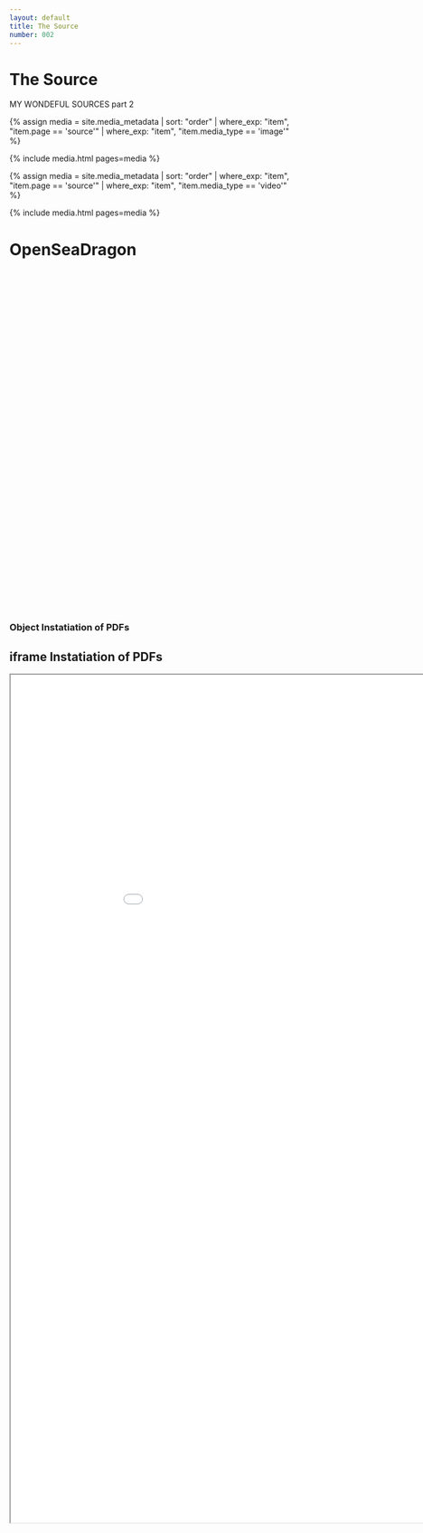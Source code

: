 ```yaml
---
layout: default
title: The Source
number: 002
---
```


# The Source

MY WONDEFUL SOURCES part 2
<!-- <iframe width="420" height="315" src="https://www.youtube.com/watch?v=EmSrQCDsMv4&t=1282s&ab_channel=BillRaymond" frameborder="0" ></iframe> -->

{% assign media = site.media_metadata | sort: "order" | where_exp: "item", "item.page == 'source'" | where_exp: "item", "item.media_type == 'image'" %}

{% include media.html pages=media %}

{% assign media = site.media_metadata | sort: "order" | where_exp: "item", "item.page == 'source'" | where_exp: "item", "item.media_type == 'video'" %}

{% include media.html pages=media %}

# OpenSeaDragon

<div id="openseadragon1" style="width: 800px; height: 600px;"></div>

<script src="{{ site.baseurl }}/configuration_files/openseadragon/openseadragon.min.js"></script>
<script type="text/javascript">
    var viewer = OpenSeadragon({
        id: "openseadragon1",
        prefixUrl: "{{ site.baseurl }}/configuration_files/openseadragon/images/",
        tileSources: {
            type: 'image'
            url: "{{ site.baseurl }}/media_files/images/doggo.jpeg"
        }
    });
</script>

### Object Instatiation of PDFs

<object data="{{ site.baseurl }}/media_files/pdfs/newspaper1942.pdf" width="1000" height="1500" type="application/pdf"></object>

## iframe Instatiation of PDFs

<iframe src="{{ site.baseurl }}/media_files/pdfs/newspaper1942.pdf" width="1000" height="1500"></iframe>
